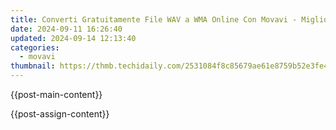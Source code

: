 ```yaml
---
title: Converti Gratuitamente File WAV a WMA Online Con Movavi - Migliori Strumenti Di Conversione Audio
date: 2024-09-11 16:26:40
updated: 2024-09-14 12:13:40
categories:
  - movavi
thumbnail: https://thmb.techidaily.com/2531084f8c85679ae61e8759b52e3fe4836202538838ce8ab82c47df34846229.jpg
---
```


{{post-main-content}}

<ins class="adsbygoogle"
     style="display:block"
     data-ad-format="autorelaxed"
     data-ad-client="ca-pub-7571918770474297"
     data-ad-slot="1223367746"></ins>

{{post-assign-content}}

<ins class="adsbygoogle"
     style="display:block"
     data-ad-client="ca-pub-7571918770474297"
     data-ad-slot="8358498916"
     data-ad-format="auto"
     data-full-width-responsive="true"></ins>
